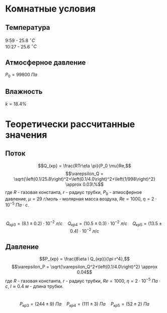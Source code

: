 # Комнатные условия
## Температура
9:59 - 25.8 $^{\circ}C$\
10:27 - 25.6 $^{\circ}C$
## Атмосферное давление
$P_0 = 99800\ Па$
## Влажность
$k = 18.4\%$
# Теоретически рассчитанные значения
## Поток
$$Q_{кр} = \frac{RTr\eta \pi}{P_0 \mu}Re,$$
$$\varepsilon_Q = \sqrt{\left(0.1/25.8\right)^2+\left(0.1/4.0\right)^2+\left(1/998\right)^2} \approx 0.03\%$$
где $R$ - газовая константа, $r$ - радиус трубки, $P_0$ - атмосферное давление, $\mu=29\ г/моль$ - молярная масса воздуха, $Re = 1000$, $\eta = 2\cdot 10^{-5}\ Па\cdot с$.
#
$$Q_{кр3} = (8.1 \pm 0.2)\cdot 10^{-2}\ л/с \quad
Q_{кр4} = (10.5 \pm 0.3)\cdot 10^{-2}\ л/с \quad
Q_{кр5} = (13.5 \pm 0.4)\cdot 10^{-2}\ л/с$$
## Давление
$$P_{кр} = \frac{8\eta l Q_{кр}}{\pi r^4},$$
$$\varepsilon_P = \sqrt{\varepsilon_Q^2+\left(0.1/4.0\right)^2} \approx 0.04$$
где $R$ - газовая константа, $r$ - радиус трубки, $Re = 1000$, $\eta = 2\cdot 10^{-5}\ Па\cdot с$, $l\approx0.4\ м$ - длина трубки.
#
$$P_{кр3} = (244\pm9)\ Па \quad
P_{кр4} = (111\pm3)\ Па \quad
P_{кр5} = (52\pm2)\ Па$$
